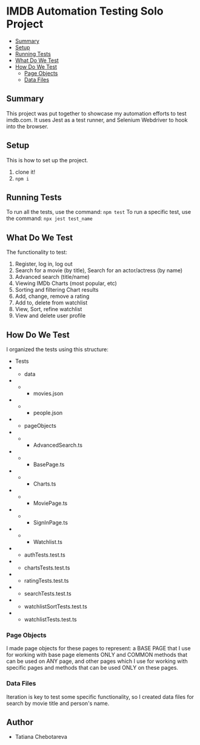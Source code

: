 # IMDB Automation Testing Solo Project

- [Summary](#summary)
- [Setup](#setup)
- [Running Tests](#running-tests)
- [What Do We Test](#what-do-we-test)
- [How Do We Test](#how-do-we-test)
  - [Page Objects](#page-objects)
  - [Data Files](#data-files)

## Summary

This project was put together to showcase my automation efforts to test imdb.com. 
It uses Jest as a test runner, and Selenium Webdriver to hook into the browser.

## Setup

This is how to set up the project.
1. clone it!
1. `npm i`

## Running Tests

To run all the tests, use the command: `npm test`
To run a specific test, use the command: `npx jest test_name`

## What Do We Test

The functionality to test:
1. Register, log in, log out 
1. Search for a movie (by title), Search for an actor/actress (by name)
1. Advanced search (title/name)
1. Viewing IMDb Charts (most popular, etc)
1. Sorting and filtering Chart results
1. Add, change, remove a rating
1. Add to, delete from watchlist
1. View, Sort, refine watchlist
1. View and delete user profile


## How Do We Test

I organized the tests using this structure:
- Tests
- - data
- - - movies.json
- - - people.json
- - pageObjects
- - - AdvancedSearch.ts
- - - BasePage.ts
- - - Charts.ts
- - - MoviePage.ts
- - - SignInPage.ts
- - - Watchlist.ts
- - authTests.test.ts
- - chartsTests.test.ts
- - ratingTests.test.ts
- - searchTests.test.ts
- - watchlistSortTests.test.ts
- - watchlistTests.test.ts

### Page Objects

I made page objects for these pages to represent: a BASE PAGE that I use for working with base page elements ONLY and COMMON methods that can be used on ANY page, and other pages which I use for working with specific pages and methods that can be used ONLY on these pages.

### Data Files

Iteration is key to test some specific functionality, so I created data files for search by movie title and person's name.

## Author
- Tatiana Chebotareva
